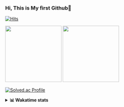 ### Hi, This is My first Github👋
[![Hits](https://hits.seeyoufarm.com/api/count/incr/badge.svg?url=https%3A%2F%2Fgithub.com%2FJonghyun-Park1027&count_bg=%2379C83D&title_bg=%23555555&icon=&icon_color=%23E7E7E7&title=hits&edge_flat=false)](https://hits.seeyoufarm.com)
<br>


<p>
  <img height="180em" src="https://github-readme-stats-eight-rho-29.vercel.app/api?username=Jonghyun-Park1027&show_icons=true&include_all_commits=true&bg_color=30,e96443,904e95&title_color=fff&text_color=fff">
  <img height="180em" src="https://github-readme-stats-eight-rho-29.vercel.app/api/top-langs/?username=Jonghyun-Park1027&layout=compact&bg_color=30,e96443,904e95&title_color=fff&text_color=fff">


[![Solved.ac Profile](http://mazassumnida.wtf/api/v2/generate_badge?boj=ppjjhh1027)](https://solved.ac/ppjjhh1027/)

</p>
<details>
<summary><b>📊 Wakatime stats</b><br></summary>
<div>
<hr/>



<!--START_SECTION:waka-->
![Code Time](http://img.shields.io/badge/Code%20Time-1%2C119%20hrs%203%20mins-blue)

![Profile Views](http://img.shields.io/badge/Profile%20Views-0-blue)

**🐱 My GitHub Data** 

> 📦 159.0 kB Used in GitHub's Storage 
 > 
> 🚫 Not Opted to Hire
 > 
> 📜 12 Public Repositories 
 > 
> 🔑 7 Private Repositories 
 > 
**I'm an Early 🐤** 

```text
🌞 Morning                62 commits          █████░░░░░░░░░░░░░░░░░░░░   19.56 % 
🌆 Daytime                157 commits         ████████████░░░░░░░░░░░░░   49.53 % 
🌃 Evening                85 commits          ███████░░░░░░░░░░░░░░░░░░   26.81 % 
🌙 Night                  13 commits          █░░░░░░░░░░░░░░░░░░░░░░░░   04.10 % 
```
📅 **I'm Most Productive on Friday** 

```text
Monday                   53 commits          ████░░░░░░░░░░░░░░░░░░░░░   16.72 % 
Tuesday                  44 commits          ███░░░░░░░░░░░░░░░░░░░░░░   13.88 % 
Wednesday                24 commits          ██░░░░░░░░░░░░░░░░░░░░░░░   07.57 % 
Thursday                 34 commits          ███░░░░░░░░░░░░░░░░░░░░░░   10.73 % 
Friday                   69 commits          █████░░░░░░░░░░░░░░░░░░░░   21.77 % 
Saturday                 37 commits          ███░░░░░░░░░░░░░░░░░░░░░░   11.67 % 
Sunday                   56 commits          ████░░░░░░░░░░░░░░░░░░░░░   17.67 % 
```


📊 **This Week I Spent My Time On** 

```text
🕑︎ Time Zone: Asia/Seoul

💬 Programming Languages: 
JavaScript               4 hrs 28 mins       ███████░░░░░░░░░░░░░░░░░░   27.46 % 
HTML                     4 hrs 21 mins       ███████░░░░░░░░░░░░░░░░░░   26.78 % 
Python                   3 hrs 2 mins        █████░░░░░░░░░░░░░░░░░░░░   18.64 % 
TypeScript               2 hrs 31 mins       ████░░░░░░░░░░░░░░░░░░░░░   15.51 % 
SQL                      40 mins             █░░░░░░░░░░░░░░░░░░░░░░░░   04.11 % 

🔥 Editors: 
Cursor                   16 hrs 17 mins      █████████████████████████   100.00 % 

🐱‍💻 Projects: 
js_chrome_app            5 hrs 11 mins       ████████░░░░░░░░░░░░░░░░░   31.87 % 
bit_abutrage             4 hrs 4 mins        ██████░░░░░░░░░░░░░░░░░░░   24.99 % 
reactjs_movie_web        3 hrs 27 mins       █████░░░░░░░░░░░░░░░░░░░░   21.26 % 
manseryuk_v1.3.0         3 hrs 2 mins        █████░░░░░░░░░░░░░░░░░░░░   18.62 % 
reactjs-movie            18 mins             ░░░░░░░░░░░░░░░░░░░░░░░░░   01.84 % 

💻 Operating System: 
Mac                      16 hrs 17 mins      █████████████████████████   100.00 % 
```

**I Mostly Code in Jupyter Notebook** 

```text
Jupyter Notebook         9 repos             ██████████████░░░░░░░░░░░   56.25 % 
C++                      3 repos             █████░░░░░░░░░░░░░░░░░░░░   18.75 % 
TypeScript               2 repos             ███░░░░░░░░░░░░░░░░░░░░░░   12.50 % 
Dart                     1 repo              ██░░░░░░░░░░░░░░░░░░░░░░░   06.25 % 
Python                   1 repo              ██░░░░░░░░░░░░░░░░░░░░░░░   06.25 % 
```




 Last Updated on 09/09/2025 18:43:13 UTC
<!--END_SECTION:waka-->
</details>



